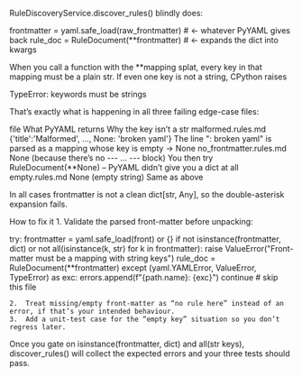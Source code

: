 RuleDiscoveryService.discover_rules() blindly does:

frontmatter = yaml.safe_load(raw_frontmatter)      # ← whatever PyYAML gives back
rule_doc    = RuleDocument(**frontmatter)          # ← expands the dict into kwargs

When you call a function with the **mapping splat, every key in that mapping must be a plain str.
If even one key is not a string, CPython raises

TypeError: keywords must be strings

That’s exactly what is happening in all three failing edge-case files:

file	What PyYAML returns	Why the key isn’t a str
malformed.rules.md	{'title':'Malformed', …, None: 'broken yaml'}	The line ": broken yaml" is parsed as a mapping whose key is empty → None
no_frontmatter.rules.md	None (because there’s no --- … --- block)	You then try RuleDocument(**None) – PyYAML didn’t give you a dict at all
empty.rules.md	None (empty string)	Same as above

In all cases frontmatter is not a clean dict[str, Any], so the double-asterisk expansion fails.

How to fix it
	1.	Validate the parsed front-matter before unpacking:

try:
    frontmatter = yaml.safe_load(front) or {}
    if not isinstance(frontmatter, dict) or not all(isinstance(k, str) for k in frontmatter):
        raise ValueError("Front-matter must be a mapping with string keys")
    rule_doc = RuleDocument(**frontmatter)
except (yaml.YAMLError, ValueError, TypeError) as exc:
    errors.append(f"{path.name}: {exc}")
    continue        # skip this file

	2.	Treat missing/empty front-matter as “no rule here” instead of an error, if that’s your intended behaviour.
	3.	Add a unit-test case for the “empty key” situation so you don’t regress later.

Once you gate on isinstance(frontmatter, dict) and all(str keys), discover_rules() will collect the expected errors and your three tests should pass.